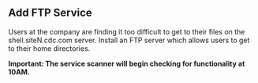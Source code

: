 Add FTP Service
--------------------------------

Users at the company are finding it too difficult to get to their files on the shell.siteN.cdc.com server.  Install an FTP server which allows users to get to their home directories.   

**Important: The service scanner will begin checking for functionality at 10AM.**